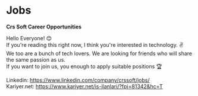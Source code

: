 # Jobs
<b>Crs Soft Career Opportunities </b>

Hello Everyone! 😊 <br>
If you're reading this right now, I think you're interested in technology. ✌<br> 
We too are a bunch of tech lovers. We are looking for friends who will share the same passion as us. <br>
If you want to join us, you enough to apply suitable positions 🏆

Linkedin: https://www.linkedin.com/company/crssoft/jobs/ <br>
Kariyer.net: https://www.kariyer.net/is-ilanlari/?fpi=81342&hc=T
